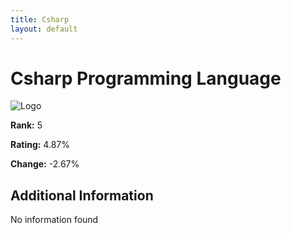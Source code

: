 ```yaml
---
title: Csharp
layout: default
---
```


# Csharp Programming Language

![Logo](https://www.tiobe.com/wp-content/themes/tiobe/tiobe-index/images/C_.png)

**Rank:** 5

**Rating:** 4.87%

**Change:** -2.67%

## Additional Information

No information found

